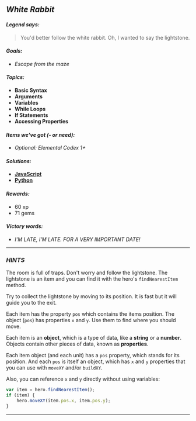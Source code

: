 ## _White Rabbit_

#### _Legend says:_
> You'd better follow the white rabbit. Oh, I wanted to say the lightstone.

#### _Goals:_
+ _Escape from the maze_

#### _Topics:_
+ **Basic Syntax**
+ **Arguments**
+ **Variables**
+ **While Loops**
+ **If Statements**
+ **Accessing Properties**

#### _Items we've got (- or need):_
+ _Optional: Elemental Codex 1+_

#### _Solutions:_
+ **[JavaScript](whiteRabbit.js)**
+ **[Python](white_rabbit.py "#1 - 7.38s")**

#### _Rewards:_
+ 60 xp
+ 71 gems

#### _Victory words:_
+ _I'M LATE, I'M LATE. FOR A VERY IMPORTANT DATE!_

___

### _HINTS_

The room is full of traps. Don't worry and follow the lightstone. The lightstone is an item and you can find it with the hero's `findNearestItem` method.

Try to collect the lightstone by moving to its position. It is fast but it will guide you to the exit.

Each item has the property `pos` which contains the items position. The object (`pos`) has properties `x` and `y`. Use them to find where you should move.

Each item is an **object**, which is a type of data, like a **string** or a **number**. Objects contain other pieces of data, known as **properties**.

Each item object (and each unit) has a `pos` property, which stands for its position. And each `pos` is itself an object, which has `x` and `y` properties that you can use with `moveXY` and/or `buildXY`.

Also, you can reference `x` and `y` directly without using variables:

```javascript
var item = hero.findNearestItem();
if (item) {
    hero.moveXY(item.pos.x, item.pos.y);
}
```

___
